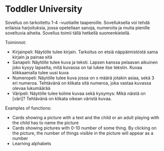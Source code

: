 # Toddler University

Sovellus on tarkoitettu 1-4 -vuotiaille taaperoille. Sovelluksella voi tehdä erilaisia harjoituksia, jossa opetellaan sanoja, numeroita ja muita pienille soveltuvia aiheita. Sovellus toimii tällä hetkellä suomenkielellä.

Toiminnot:
- Kirjainpeli:
  Näytölle tulee kirjain. Tarkoitus on etsiä näppäimistöstä sama kirjain ja painaa sitä
- Sanapeli:
  Näytölle tulee kuva ja teksti. Lapsen kanssa pelaavan aikuinen joko kysyy lapselta, mitä kuvassa on tai lukee itse tekstin. Kuvaa klikkaamalla tulee uusi kuva
- Numeropeli:
  Näytölle tulee kuva jossa on x määrä jotakin asiaa, sekä 3 eri numeroa. Tehtävänä on klikata sitä numeroa, joka vastaa kuvassa olevaa lukumäärää
- Väripeli:
  Näytölle tulee kolme kuvaa sekä kysymys: Mikä näistä on [väri]? Tehtävänä on klikata oikean väristä kuvaa.

Examples of functions:

- Cards showing a picture with a text and the child or an adult playing with the child has to name the picture
- Cards showing pictures with 0-10 number of some thing. By clicking on the picture, the number of things visible in the picture will appear as a number
- Learning alphabets
